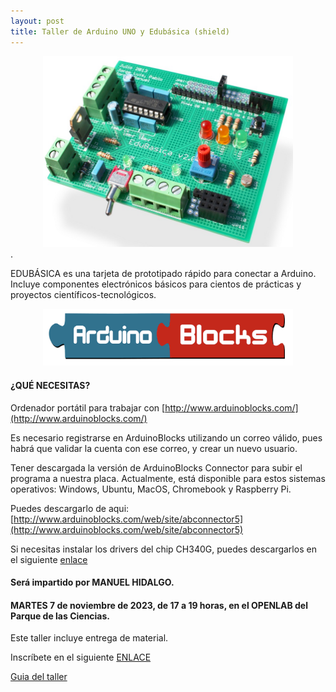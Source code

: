 ```yaml
---
layout: post
title: Taller de Arduino UNO y Edubásica (shield)
---
```

<center>
<img src="/images/edubasica01.jpg" width="400" />
</center>
.




EDUBÁSICA es una tarjeta de prototipado rápido para conectar a Arduino. Incluye componentes electrónicos básicos para cientos de prácticas y proyectos científicos-tecnológicos.
<center>
<img src="/images/arduinoblocks.png" width="400" />
</center>





#### ¿QUÉ NECESITAS?



Ordenador portátil para trabajar con [http://www.arduinoblocks.com/](http://www.arduinoblocks.com/)

Es necesario registrarse en ArduinoBlocks utilizando un correo válido, pues habrá que validar la cuenta con ese correo, y crear un nuevo usuario.

Tener descargada la versión de ArduinoBlocks Connector para subir el programa a nuestra placa. Actualmente, está disponible para estos sistemas operativos: Windows, Ubuntu, MacOS, Chromebook y Raspberry Pi.

Puedes descargarlo de aqui: [http://www.arduinoblocks.com/web/site/abconnector5](http://www.arduinoblocks.com/web/site/abconnector5)

Si necesitas instalar los drivers del chip CH340G, puedes descargarlos en el siguiente [enlace](https://www.prometec.net/ch340g/)



#### Será impartido por MANUEL HIDALGO.

#### MARTES 7 de noviembre de 2023, de 17 a 19 horas, en el OPENLAB del Parque de las Ciencias.



Este taller incluye entrega de material.



 Inscríbete en el siguiente [ENLACE](https://forms.gle/SWtZHS4SKRJjnhav8)


[Guia del taller](https://github.com/leobotmanuel/EduBasica_ArduinoBlocks/wiki)
